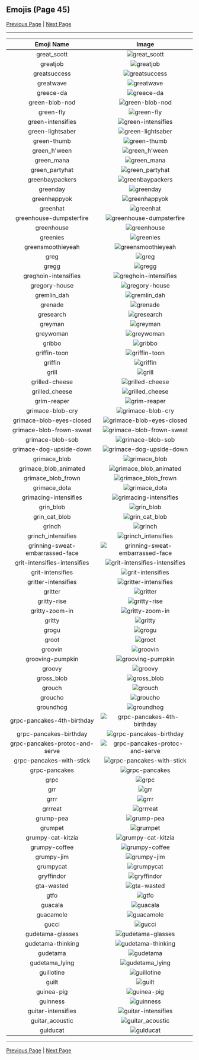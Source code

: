 
## Emojis (Page 45)

[Previous Page](/docs/hc/page-g-0044.md)
  | [Next Page](/docs/hc/page-g-0046.md)

<hr />

|Emoji Name|Image|
| :-: | :-: |
|great_scott| ![great_scott](/emojis/hc/great_scott.png)|
|greatjob| ![greatjob](/emojis/hc/greatjob.jpg)|
|greatsuccess| ![greatsuccess](/emojis/hc/greatsuccess.jpg)|
|greatwave| ![greatwave](/emojis/hc/greatwave.png)|
|greece-da| ![greece-da](/emojis/hc/greece-da.png)|
|green-blob-nod| ![green-blob-nod](/emojis/hc/green-blob-nod.gif)|
|green-fly| ![green-fly](/emojis/hc/green-fly.png)|
|green-intensifies| ![green-intensifies](/emojis/hc/green-intensifies.gif)|
|green-lightsaber| ![green-lightsaber](/emojis/hc/green-lightsaber.png)|
|green-thumb| ![green-thumb](/emojis/hc/green-thumb.png)|
|green_h'ween| ![green_h'ween](/emojis/hc/green_h'ween.png)|
|green_mana| ![green_mana](/emojis/hc/green_mana.png)|
|green_partyhat| ![green_partyhat](/emojis/hc/green_partyhat.png)|
|greenbaypackers| ![greenbaypackers](/emojis/hc/greenbaypackers.png)|
|greenday| ![greenday](/emojis/hc/greenday.jpg)|
|greenhappyok| ![greenhappyok](/emojis/hc/greenhappyok.gif)|
|greenhat| ![greenhat](/emojis/hc/greenhat.png)|
|greenhouse-dumpsterfire| ![greenhouse-dumpsterfire](/emojis/hc/greenhouse-dumpsterfire.gif)|
|greenhouse| ![greenhouse](/emojis/hc/greenhouse.png)|
|greenies| ![greenies](/emojis/hc/greenies.png)|
|greensmoothieyeah| ![greensmoothieyeah](/emojis/hc/greensmoothieyeah.png)|
|greg| ![greg](/emojis/hc/greg.png)|
|gregg| ![gregg](/emojis/hc/gregg.png)|
|greghoin-intensifies| ![greghoin-intensifies](/emojis/hc/greghoin-intensifies.gif)|
|gregory-house| ![gregory-house](/emojis/hc/gregory-house.jpg)|
|gremlin_dah| ![gremlin_dah](/emojis/hc/gremlin_dah.jpg)|
|grenade| ![grenade](/emojis/hc/grenade.jpg)|
|gresearch| ![gresearch](/emojis/hc/gresearch.png)|
|greyman| ![greyman](/emojis/hc/greyman.png)|
|greywoman| ![greywoman](/emojis/hc/greywoman.png)|
|gribbo| ![gribbo](/emojis/hc/gribbo.png)|
|griffin-toon| ![griffin-toon](/emojis/hc/griffin-toon.png)|
|griffin| ![griffin](/emojis/hc/griffin.png)|
|grill| ![grill](/emojis/hc/grill.png)|
|grilled-cheese| ![grilled-cheese](/emojis/hc/grilled-cheese.png)|
|grilled_cheese| ![grilled_cheese](/emojis/hc/grilled_cheese.png)|
|grim-reaper| ![grim-reaper](/emojis/hc/grim-reaper.png)|
|grimace-blob-cry| ![grimace-blob-cry](/emojis/hc/grimace-blob-cry.png)|
|grimace-blob-eyes-closed| ![grimace-blob-eyes-closed](/emojis/hc/grimace-blob-eyes-closed.png)|
|grimace-blob-frown-sweat| ![grimace-blob-frown-sweat](/emojis/hc/grimace-blob-frown-sweat.png)|
|grimace-blob-sob| ![grimace-blob-sob](/emojis/hc/grimace-blob-sob.png)|
|grimace-dog-upside-down| ![grimace-dog-upside-down](/emojis/hc/grimace-dog-upside-down.png)|
|grimace_blob| ![grimace_blob](/emojis/hc/grimace_blob.png)|
|grimace_blob_animated| ![grimace_blob_animated](/emojis/hc/grimace_blob_animated.gif)|
|grimace_blob_frown| ![grimace_blob_frown](/emojis/hc/grimace_blob_frown.gif)|
|grimace_dota| ![grimace_dota](/emojis/hc/grimace_dota.gif)|
|grimacing-intensifies| ![grimacing-intensifies](/emojis/hc/grimacing-intensifies.gif)|
|grin_blob| ![grin_blob](/emojis/hc/grin_blob.png)|
|grin_cat_blob| ![grin_cat_blob](/emojis/hc/grin_cat_blob.png)|
|grinch| ![grinch](/emojis/hc/grinch.png)|
|grinch_intensifies| ![grinch_intensifies](/emojis/hc/grinch_intensifies.gif)|
|grinning-sweat-embarrassed-face| ![grinning-sweat-embarrassed-face](/emojis/hc/grinning-sweat-embarrassed-face.gif)|
|grit-intensifies-intensifies| ![grit-intensifies-intensifies](/emojis/hc/grit-intensifies-intensifies.gif)|
|grit-intensifies| ![grit-intensifies](/emojis/hc/grit-intensifies.gif)|
|gritter-intensifies| ![gritter-intensifies](/emojis/hc/gritter-intensifies.gif)|
|gritter| ![gritter](/emojis/hc/gritter.png)|
|gritty-rise| ![gritty-rise](/emojis/hc/gritty-rise.gif)|
|gritty-zoom-in| ![gritty-zoom-in](/emojis/hc/gritty-zoom-in.gif)|
|gritty| ![gritty](/emojis/hc/gritty.png)|
|grogu| ![grogu](/emojis/hc/grogu.png)|
|groot| ![groot](/emojis/hc/groot.gif)|
|groovin| ![groovin](/emojis/hc/groovin.gif)|
|grooving-pumpkin| ![grooving-pumpkin](/emojis/hc/grooving-pumpkin.gif)|
|groovy| ![groovy](/emojis/hc/groovy.png)|
|gross_blob| ![gross_blob](/emojis/hc/gross_blob.png)|
|grouch| ![grouch](/emojis/hc/grouch.jpg)|
|groucho| ![groucho](/emojis/hc/groucho.png)|
|groundhog| ![groundhog](/emojis/hc/groundhog.png)|
|grpc-pancakes-4th-birthday| ![grpc-pancakes-4th-birthday](/emojis/hc/grpc-pancakes-4th-birthday.png)|
|grpc-pancakes-birthday| ![grpc-pancakes-birthday](/emojis/hc/grpc-pancakes-birthday.png)|
|grpc-pancakes-protoc-and-serve| ![grpc-pancakes-protoc-and-serve](/emojis/hc/grpc-pancakes-protoc-and-serve.png)|
|grpc-pancakes-with-stick| ![grpc-pancakes-with-stick](/emojis/hc/grpc-pancakes-with-stick.png)|
|grpc-pancakes| ![grpc-pancakes](/emojis/hc/grpc-pancakes.png)|
|grpc| ![grpc](/emojis/hc/grpc.png)|
|grr| ![grr](/emojis/hc/grr.gif)|
|grrr| ![grrr](/emojis/hc/grrr.gif)|
|grrreat| ![grrreat](/emojis/hc/grrreat.jpg)|
|grump-pea| ![grump-pea](/emojis/hc/grump-pea.png)|
|grumpet| ![grumpet](/emojis/hc/grumpet.png)|
|grumpy-cat-kitzia| ![grumpy-cat-kitzia](/emojis/hc/grumpy-cat-kitzia.jpg)|
|grumpy-coffee| ![grumpy-coffee](/emojis/hc/grumpy-coffee.gif)|
|grumpy-jim| ![grumpy-jim](/emojis/hc/grumpy-jim.png)|
|grumpycat| ![grumpycat](/emojis/hc/grumpycat.png)|
|gryffindor| ![gryffindor](/emojis/hc/gryffindor.png)|
|gta-wasted| ![gta-wasted](/emojis/hc/gta-wasted.png)|
|gtfo| ![gtfo](/emojis/hc/gtfo.png)|
|guacala| ![guacala](/emojis/hc/guacala.gif)|
|guacamole| ![guacamole](/emojis/hc/guacamole.png)|
|gucci| ![gucci](/emojis/hc/gucci.jpg)|
|gudetama-glasses| ![gudetama-glasses](/emojis/hc/gudetama-glasses.png)|
|gudetama-thinking| ![gudetama-thinking](/emojis/hc/gudetama-thinking.png)|
|gudetama| ![gudetama](/emojis/hc/gudetama.jpg)|
|gudetama_lying| ![gudetama_lying](/emojis/hc/gudetama_lying.png)|
|guillotine| ![guillotine](/emojis/hc/guillotine.png)|
|guilt| ![guilt](/emojis/hc/guilt.jpg)|
|guinea-pig| ![guinea-pig](/emojis/hc/guinea-pig.png)|
|guinness| ![guinness](/emojis/hc/guinness.png)|
|guitar-intensifies| ![guitar-intensifies](/emojis/hc/guitar-intensifies.gif)|
|guitar_acoustic| ![guitar_acoustic](/emojis/hc/guitar_acoustic.png)|
|gulducat| ![gulducat](/emojis/hc/gulducat.jpg)|

<hr/>

[Previous Page](/docs/hc/page-g-0044.md)
  | [Next Page](/docs/hc/page-g-0046.md)